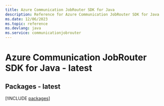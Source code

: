 ```yaml
---
title: Azure Communication JobRouter SDK for Java
description: Reference for Azure Communication JobRouter SDK for Java
ms.date: 12/06/2023
ms.topic: reference
ms.devlang: java
ms.service: communicationjobrouter
---
```

# Azure Communication JobRouter SDK for Java - latest
## Packages - latest
[!INCLUDE [packages](communication-jobrouter-index.md)]
